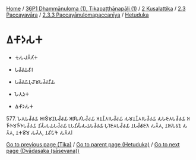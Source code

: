 
[Home](/) / [36P1 Dhammānuloma (1), Tikapaṭṭhānapāḷi (1)](../../../...md) / [2 Kusalattika](../../...md) / [2.3 Paccayavāra](../...md) / [2.3.3 Paccayānulomapaccanīya](...md) / [Hetuduka](../36P1/2/2.3/2.3.3/Hetuduka.md)

# 𑀏𑀓𑀸𑀤𑀲𑀓

* 𑀓𑀼𑀲𑀮𑀢𑁆𑀢𑀺𑀓

* 𑀧𑀘𑁆𑀘𑀬𑀯𑀸𑀭

* 𑀧𑀘𑁆𑀘𑀬𑀸𑀦𑀼𑀮𑁄𑀫𑀧𑀘𑁆𑀘𑀦𑀻𑀬

* 𑀳𑁂𑀢𑀼𑀤𑀼𑀓

* 𑀏𑀓𑀸𑀤𑀲𑀓

577\. 𑀳𑁂𑀢𑀼𑀧𑀘𑁆𑀘𑀬𑀸 𑀆𑀭𑀫𑁆𑀫𑀡𑀧𑀘𑁆𑀘𑀬𑀸 𑀅𑀥𑀺𑀧𑀢𑀺𑀧𑀘𑁆𑀘𑀬𑀸 𑀅𑀦𑀦𑁆𑀢𑀭𑀧𑀘𑁆𑀘𑀬𑀸 𑀲𑀫𑀦𑀦𑁆𑀢𑀭𑀧𑀘𑁆𑀘𑀬𑀸 𑀲𑀳𑀚𑀸𑀢𑀧𑀘𑁆𑀘𑀬𑀸 𑀅𑀜𑁆𑀜𑀫𑀜𑁆𑀜𑀧𑀘𑁆𑀘𑀬𑀸 𑀦𑀺𑀲𑁆𑀲𑀬𑀧𑀘𑁆𑀘𑀬𑀸 𑀉𑀧𑀦𑀺𑀲𑁆𑀲𑀬𑀧𑀘𑁆𑀘𑀬𑀸 𑀧𑀼𑀭𑁂𑀚𑀸𑀢𑀧𑀘𑁆𑀘𑀬𑀸 𑀦𑀧𑀘𑁆𑀙𑀸𑀚𑀸𑀢𑁂 𑀲𑀢𑁆𑀢, 𑀦𑀆𑀲𑁂𑀯𑀦𑁂 𑀲𑀢𑁆𑀢, 𑀦𑀓𑀫𑁆𑀫𑁂 𑀲𑀢𑁆𑀢, 𑀦𑀯𑀺𑀧𑀸𑀓𑁂 𑀲𑀢𑁆𑀢𑁇

[Go to previous page (Tika)](Tika.md) / [Go to parent page (Hetuduka)](../36P1/2/2.3/2.3.3/Hetuduka.md) / [Go to next page (Dvādasaka (sāsevana))](vadasaka_sasevana.md)


